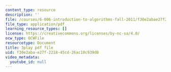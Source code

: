 ```yaml
---
content_type: resource
description: ''
file: /courses/6-006-introduction-to-algorithms-fall-2011/f30e2abae27f221845cd26ac10c939d0_QFcyt8fgQMU.pdf
file_type: application/pdf
learning_resource_types: []
license: https://creativecommons.org/licenses/by-nc-sa/4.0/
ocw_type: OCWFile
resourcetype: Document
title: 3play pdf file
uid: f30e2aba-e27f-2218-45cd-26ac10c939d0
video_metadata:
  youtube_id: null
---
```

